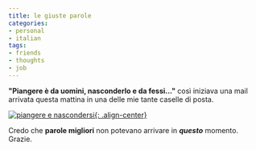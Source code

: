 ```yaml
---
title: le giuste parole
categories:
- personal
- italian
tags:
- friends
- thoughts
- job
---
```

**"Piangere è da uomini, nasconderlo e da fessi..."** così iniziava
una mail arrivata questa mattina in una delle mie tante caselle di posta.

[![piangere e nascondersi]({{site.url}}/assets/images/piangere.jpg){: .align-center}]({{site.url}}/assets/images/piangere.jpg "piangere e nascondersi" )

Credo che **parole migliori** non potevano arrivare in _**questo**_ momento.
Grazie.

